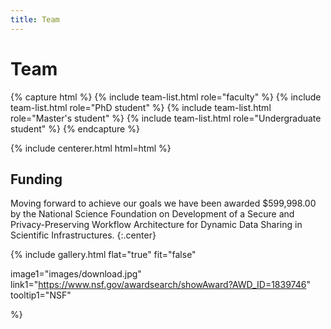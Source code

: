 ```yaml
---
title: Team
---
```


# <i class="fas fa-users"></i>Team

<!-- section break -->

{% capture html %}
{% include team-list.html role="faculty" %}
{% include team-list.html role="PhD student" %}
{% include team-list.html role="Master's student" %}
{% include team-list.html role="Undergraduate student" %}
{% endcapture %} 

{% include centerer.html html=html %}

<!-- section break -->


<!-- section break -->

## Funding
Moving forward to achieve our goals we have been awarded $599,998.00 by the National Science Foundation on  Development of a Secure and Privacy-Preserving Workflow Architecture for Dynamic Data Sharing in Scientific Infrastructures.
{:.center}

{%
  include gallery.html
  flat="true"
  fit="false"

  image1="images/download.jpg"
  link1="https://www.nsf.gov/awardsearch/showAward?AWD_ID=1839746"
  tooltip1="NSF"

  
%}
